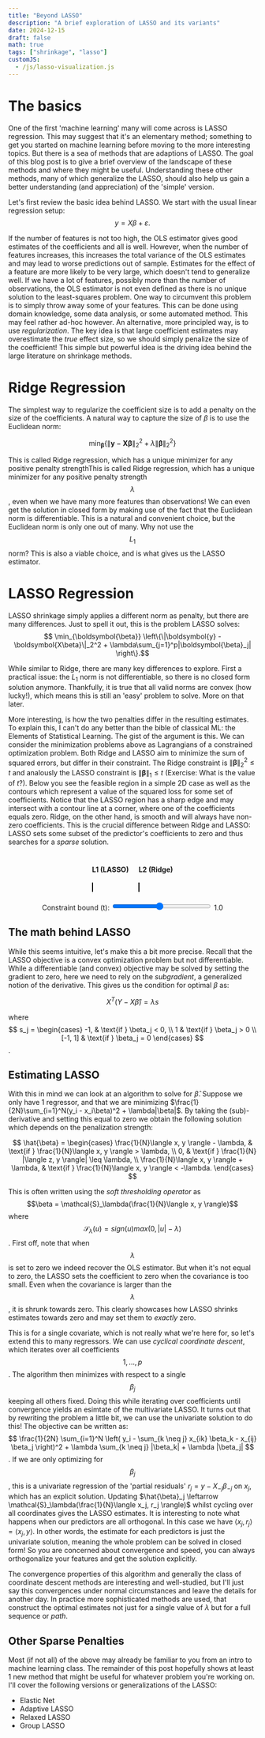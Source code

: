 ```yaml
---
title: "Beyond LASSO"
description: "A brief exploration of LASSO and its variants"
date: 2024-12-15
draft: false
math: true
tags: ["shrinkage", "lasso"]
customJS:
  - /js/lasso-visualization.js
---
```



# The basics
One of the first 'machine learning' many will come across is LASSO regression. This may suggest that it's an elementary method; something to get you started on machine learning before moving to the more interesting topics. But there is a sea of methods that are adaptions of LASSO. The goal of this blog post is to give a brief overview of the landscape of these methods and where they might be useful. Understanding these other methods, many of which generalize the LASSO, should also help us gain a better understanding (and appreciation) of the 'simple' version. 

Let's first review the basic idea behind LASSO. We start with the usual linear regression setup:
$$
y = X\beta + \varepsilon.
$$

If the number of features is not too high, the OLS estimator gives good estimates of the coefficients and all is well. However, when the number of features increases, this increases the total variance of the OLS estimates and may lead to worse predictions out of sample. Estimates for the effect of a feature are more likely to be very large, which doesn't tend to generalize well. If we have a lot of features, possibly more than the number of observations, the OLS estimator is not even defined as there is no unique solution to the least-squares problem. One way to circumvent this problem is to simply throw away some of your features. This can be done using domain knowledge, some data analysis, or some automated method. This may feel rather ad-hoc however. An alternative, more principled way, is to use _regularization_. The key idea is that large coefficient estimates may overestimate the _true_ effect size, so we should simply penalize the size of the coefficient! This simple but powerful idea is the driving idea behind the large literature on shrinkage methods.

# Ridge Regression
The simplest way to regularize the coefficient size is to add a penalty on the size of the coefficients. A natural way to capture the size of $\beta$ is to use the Euclidean norm:

$$
\min_{\boldsymbol{\beta}} \left\{ \|\boldsymbol{y} - \boldsymbol{X\beta}\|_2^2 + \lambda\|\boldsymbol{\beta}\|_2^2 \right\}
$$

This is called Ridge regression, which has a unique minimizer for any positive penalty strengthThis is called Ridge regression, which has a unique minimizer for any positive penalty strength $$\lambda$$, even when we have many more features than observations! We can even get the solution in closed form by making use of the fact that the Euclidean norm is differentiable. This is a natural and convenient choice, but the Euclidean norm is only one out of many. Why not use the $$L_1$$ norm? This is also a viable choice, and is what gives us the LASSO estimator.

# LASSO Regression
LASSO shrinkage simply applies a different norm as penalty, but there are many differences. Just to spell it out, this is the problem LASSO solves: $$
\min_{\boldsymbol{\beta}} \left\{\|\boldsymbol{y} - \boldsymbol{X\beta}\|_2^2 + \lambda\sum_{j=1}^p|\boldsymbol{\beta}_j| \right\}.$$

While similar to Ridge, there are many key differences to explore. First a practical issue: the $L_1$ norm is not differentiable, so there is no closed form solution anymore. Thankfully, it is true that all valid norms are convex (how lucky!), which means this is still an 'easy' problem to solve. More on that later.

More interesting, is how the two penalties differ in the resulting estimates. To explain this, I can't do any better than the bible of classical ML: the Elements of Statistical Learning. The gist of the argument is this. We can consider the minimization problems above as Lagrangians of a constrained optimization problem. Both Ridge and LASSO aim to minimize the sum of squared errors, but differ in their constraint. The Ridge constraint is $\| \boldsymbol{\beta} \|_2^2 \leq t$ and analously the LASSO constraint is $\| \boldsymbol{\beta} \|_1 \leq t$ (Exercise: What is the value of $t$?). Below you see the feasible region in a simple 2D case as well as the contours which represent a value of the squared loss for some set of coefficients. Notice that the LASSO region has a sharp edge and may intersect with a contour line at a corner, where one of the coefficients equals zero. Ridge, on the other hand, is smooth and will always have non-zero coefficients. This is the crucial difference between Ridge and LASSO: LASSO sets some subset of the predictor's coefficients to zero and thus searches for a _sparse_ solution. 

<div style="display: flex; justify-content: center; gap: 20px; margin: 20px 0;">
  <div>
    <h4 style="text-align: center;">L1 (LASSO)</h4>
    <canvas id="l1Canvas" width="300" height="300" style="border:1px solid #000;"></canvas>
  </div>
  <div>
    <h4 style="text-align: center;">L2 (Ridge)</h4>
    <canvas id="l2Canvas" width="300" height="300" style="border:1px solid #000;"></canvas>
  </div>
</div>
<div style="text-align: center; margin: 10px 0;">
  <label for="tSlider">Constraint bound (t): </label>
  <input type="range" id="tSlider" min="0.1" max="2" step="0.1" value="1" style="width: 200px;">
  <span id="tValue">1.0</span>
</div>

## The math behind LASSO
While this seems intuitive, let's make this a bit more precise. Recall that the LASSO objective is a convex optimization problem but not differentiable. While a differentiable (and convex) objective may be solved by setting the gradient to zero, here we need to rely on the _subgradient_, a generalized notion of the derivative. This gives us the condition for optimal $\beta$ as:

$$
X^T(Y - X\hat{\beta}) = \lambda s
$$

where $$
s_j = \begin{cases} 
-1, & \text{if } \beta_j < 0, \\
1 & \text{if } \beta_j > 0 \\
[-1, 1] & \text{if } \beta_j = 0
\end{cases}
$$.

## Estimating LASSO
With this in mind we can look at an algorithm to solve for $\hat{\beta}$. Suppose we only have 1 regressor, and that we are minimizing $\frac{1}{2N}\sum_{i=1}^N(y_i - x_i\beta)^2 + \lambda|\beta|$. By taking the (sub)-derivative and setting this equal to zero we obtain the following solution which depends on the penalization strength:

$$
\hat{\beta} =
\begin{cases} 
    \frac{1}{N}\langle x, y \rangle - \lambda, & \text{if } \frac{1}{N}\langle x, y \rangle > \lambda, \\ 
    0, & \text{if } \frac{1}{N} |\langle z, y \rangle| \leq \lambda, \\ 
    \frac{1}{N}\langle x, y \rangle + \lambda, & \text{if } \frac{1}{N}\langle x, y \rangle < -\lambda.
\end{cases}
$$

This is often written using the _soft thresholding operator_ as $$\beta = \mathcal{S}_\lambda(\frac{1}{N}\langle x, y \rangle)$$ where 
$$\mathcal{S}_\lambda(u) = sign(u)max(0, |u| - \lambda)$$. First off, note that when $$\lambda$$ is set to zero we indeed recover the OLS estimator. But when it's not equal to zero, the LASSO sets the coefficient to zero when the covariance is too small. Even when the covariance is larger than the $$\lambda$$, it is shrunk towards zero. This clearly showcases how LASSO shrinks estimates towards zero and may set them to *exactly* zero.

This is for a single covariate, which is not really what we're here for, so let's extend this to many regressors. We can use _cyclical coordinate descent_, which iterates over all coefficients $$1, \dots, p$$. The algorithm then minimizes with respect to a single $$\beta_j$$ keeping all others fixed. Doing this while iterating over coefficients until convergence yields an esimtate of the multivariate LASSO. It turns out that by rewriting the problem a little bit, we can use the univariate solution to do this! The objective can be written as: 
$$
\frac{1}{2N} \sum_{i=1}^N \left( y_i - \sum_{k \neq j} x_{ik} \beta_k - x_{ij} \beta_j \right)^2 +
\lambda \sum_{k \neq j} |\beta_k| + \lambda |\beta_j|
$$. 
If we are only optimizing for $$\beta_j$$, this is a univariate regression of the 'partial residuals' $r_j = y - X_{-j}\beta_{-j}$ on $x_j$, which has an explicit solution. Updating $\hat{\beta}_j \leftarrow \mathcal{S}_\lambda(\frac{1}{N}\langle x_j, r_j \rangle)$ whilst cycling over all coordinates gives the LASSO estimates. It is interesting to note what happens when our predictors are all orthogonal. In this case we have $\langle x_j, r_j \rangle = \langle x_j, y \rangle$.
In other words, the estimate for each predictors is just the univariate solution, meaning the whole problem can be solved in closed form! So you are concerned about convergence and speed, you can always orthogonalize your features and get the solution explicitly.

The convergence properties of this algorithm and generally the class of coordinate descent methods are interesting and well-studied, but I'll just say this convergences under normal circumstances and leave the details for another day. In practice more sophisticated methods are used, that construct the optimal estimates not just for a single value of $\lambda$ but for a full sequence or _path_.

## Other Sparse Penalties
Most (if not all) of the above may already be familiar to you from an intro to machine learning class. The remainder of this post hopefully shows at least 1 new method that might be useful for whatever problem you're working on. I'll cover the following versions or generalizations of the LASSO:

- Elastic Net
- Adaptive LASSO
- Relaxed LASSO
- Group LASSO